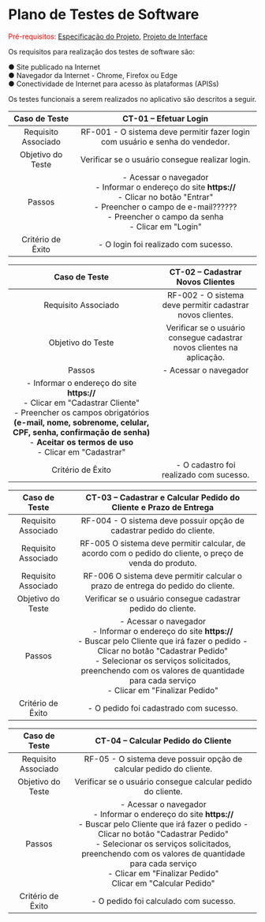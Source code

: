# Plano de Testes de Software

<span style="color:red">Pré-requisitos: <a href="2-Especificação do Projeto.md"> Especificação do Projeto</a></span>, <a href="3-Projeto de Interface.md"> Projeto de Interface</a>

Os requisitos para realização dos testes de software são:     

●	Site publicado na Internet   
●	Navegador da Internet - Chrome, Firefox ou Edge   
●	Conectividade de Internet para acesso às plataformas (APISs)  

Os testes funcionais a serem realizados no aplicativo são descritos a seguir.



| **Caso de Teste** 	| **CT-01 – Efetuar Login**	|
|:---:	|:---:	|
|Requisito Associado | RF-001	- O sistema deve permitir fazer login com usuário e senha do vendedor. |
| Objetivo do Teste 	| Verificar se o usuário consegue realizar login. |
| Passos 	| - Acessar o navegador <br> - Informar o endereço do site **https://**<br> - Clicar no botão "Entrar" <br> - Preencher o campo de e-mail?????? <br> - Preencher o campo da senha <br> - Clicar em "Login" |
|Critério de Êxito | - O login foi realizado com sucesso. |    


 
| **Caso de Teste** 	| **CT-02 – Cadastrar Novos Clientes** 	|
|:---:	|:---:	|
|	Requisito Associado 	| RF-002 - O sistema deve permitir cadastrar novos clientes. |
| Objetivo do Teste 	| Verificar se o usuário consegue cadastrar novos clientes na aplicação. |
| Passos 	| - Acessar o navegador    
- Informar o endereço do site **https://**<br> - Clicar em "Cadastrar Cliente" <br> - Preencher os campos obrigatórios **(e-mail, nome, sobrenome, celular, CPF, senha, confirmação de senha)** <br> - **Aceitar os termos de uso** <br> - Clicar em "Cadastrar" |
|Critério de Êxito | - O cadastro foi realizado com sucesso. |     



| **Caso de Teste** 	| **CT-03 – Cadastrar e Calcular Pedido do Cliente e Prazo de Entrega**	|
|:---:	|:---:	|
|Requisito Associado | RF-004	- O sistema deve possuir opção de cadastrar pedido do cliente.|  
|Requisito Associado | RF-005 O sistema deve permitir calcular, de acordo com o pedido do cliente, o preço de venda do produto.|   
|Requisito Associado | RF-006 O sistema deve permitir calcular o prazo de entrega do pedido do cliente.|
| Objetivo do Teste 	| Verificar se o usuário consegue cadastrar pedido do cliente. |
| Passos 	| - Acessar o navegador <br> - Informar o endereço do site **https://**<br> - Buscar pelo Cliente que irá fazer o pedido - Clicar no botão "Cadastrar Pedido" <br> - Selecionar os serviços solicitados, preenchendo com os valores de quantidade para cada serviço <br> - Clicar em "Finalizar Pedido" |
|Critério de Êxito | - O pedido foi cadastrado com sucesso. |     



| **Caso de Teste** 	| **CT-04 – Calcular Pedido do Cliente**	|
|:---:	|:---:	|
|Requisito Associado | RF-05	- O sistema deve possuir opção de calcular pedido do cliente. |
| Objetivo do Teste 	| Verificar se o usuário consegue calcular pedido do cliente. |
| Passos 	| - Acessar o navegador <br> - Informar o endereço do site **https://**<br> - Buscar pelo Cliente que irá fazer o pedido - Clicar no botão "Cadastrar Pedido" <br> - Selecionar os serviços solicitados, preenchendo com os valores de quantidade para cada serviço <br> - Clicar em "Finalizar Pedido" <br> Clicar em "Calcular Pedido"|
|Critério de Êxito | - O pedido foi calculado com sucesso. |   

 
